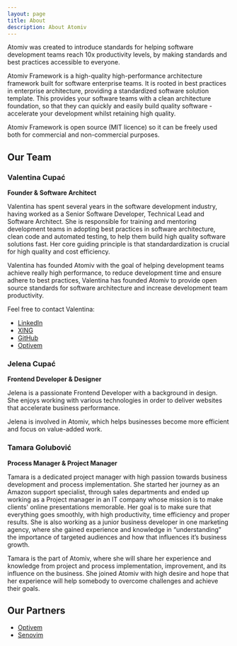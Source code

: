 ```yaml
---
layout: page
title: About
description: About Atomiv
---
```


Atomiv was created to introduce standards for helping software development teams reach 10x productivity levels, by making standards and best practices accessible to everyone.

Atomiv Framework is a high-quality high-performance architecture framework built for software enterprise teams. It is rooted in best practices in enterprise architecture, providing a standardized software solution template. This provides your software teams with a clean architecture foundation, so that they can quickly and easily build quality software - accelerate your development whilst retaining high quality.

Atomiv Framework is open source (MIT licence) so it can be freely used both for commercial and non-commercial purposes.

## Our Team

### Valentina Cupać

**Founder & Software Architect**

Valentina has spent several years in the software development industry, having worked as a Senior Software Developer, Technical Lead and Software Architect. She is responsible for training and mentoring development teams in adopting best practices in software architecture, clean code and automated testing, to help them build high quality software solutions fast. Her core guiding principle is that standardardization is crucial for high quality and cost efficiency. 

Valentina has founded Atomiv with the goal of helping development teams achieve really high performance, to reduce development time and ensure adhere to best practices, Valentina has founded Atomiv to provide open source standards for software architecture and increase development team productivity.

Feel free to contact Valentina:

* [LinkedIn](https://www.linkedin.com/in/valentinacupac/)
* [XING](https://www.xing.com/profile/Valentina_Cupac)
* [GitHub](https://www.linkedin.com/in/valentinacupac/)
* [Optivem](https://optivem.com/)

### Jelena Cupać

**Frontend Developer & Designer**

Jelena is a passionate Frontend Developer with a background in design. She enjoys working with various technologies in order to deliver websites that accelerate business performance.

Jelena is involved in Atomiv, which helps businesses become more efficient and focus on value-added work.

### Tamara Golubović

**Process Manager & Project Manager**

Tamara is a dedicated project manager with high passion towards business development and process implementation. She started her journey as an Amazon support specialist, through sales departments and ended up working as a Project manager in an IT company whose mission is to make clients' online presentations memorable. Her goal is to make sure that everything goes smoothly, with high productivity, time efficiency and proper results. She is also working as a junior business developer in one marketing agency, where she gained experience and knowledge in “understanding” the importance of targeted audiences and how that influences it’s business growth. 

Tamara is the part of Atomiv, where she will share her experience and knowledge from project and process implementation, improvement, and its influence on the business. She joined Atomiv with high desire and hope that her experience will help somebody to overcome challenges and achieve their goals.

## Our Partners

* [Optivem](https://optivem.com/)
* [Senovim](http://senovim.com/)

<!-- TODO: JC: Add also logos based on #19 -->
